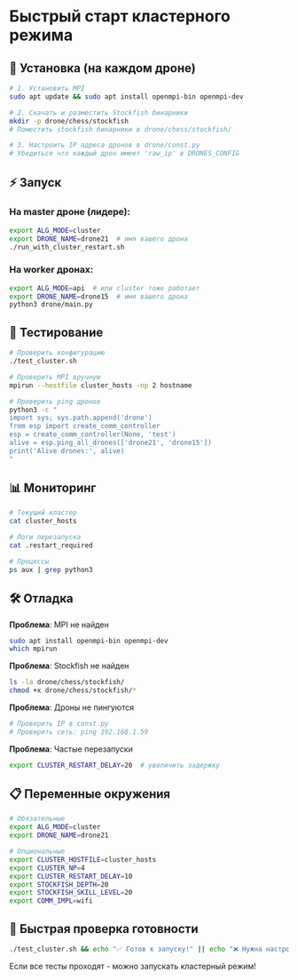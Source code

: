 # Быстрый старт кластерного режима

## 🚀 Установка (на каждом дроне)

```bash
# 1. Установить MPI
sudo apt update && sudo apt install openmpi-bin openmpi-dev

# 2. Скачать и разместить Stockfish бинарники
mkdir -p drone/chess/stockfish
# Поместить stockfish бинарники в drone/chess/stockfish/

# 3. Настроить IP адреса дронов в drone/const.py
# Убедиться что каждый дрон имеет 'raw_ip' в DRONES_CONFIG
```

## ⚡ Запуск

### На master дроне (лидере):
```bash
export ALG_MODE=cluster
export DRONE_NAME=drone21  # имя вашего дрона
./run_with_cluster_restart.sh
```

### На worker дронах:
```bash
export ALG_MODE=api  # или cluster тоже работает
export DRONE_NAME=drone15  # имя вашего дрона
python3 drone/main.py
```

## 🔧 Тестирование

```bash
# Проверить конфигурацию
./test_cluster.sh

# Проверить MPI вручную
mpirun --hostfile cluster_hosts -np 2 hostname

# Проверить ping дронов
python3 -c "
import sys; sys.path.append('drone')
from esp import create_comm_controller
esp = create_comm_controller(None, 'test')
alive = esp.ping_all_drones(['drone21', 'drone15'])
print('Alive drones:', alive)
"
```

## 📊 Мониторинг

```bash
# Текущий кластер
cat cluster_hosts

# Логи перезапуска
cat .restart_required

# Процессы
ps aux | grep python3
```

## 🛠️ Отладка

**Проблема**: MPI не найден
```bash
sudo apt install openmpi-bin openmpi-dev
which mpirun
```

**Проблема**: Stockfish не найден  
```bash
ls -la drone/chess/stockfish/
chmod +x drone/chess/stockfish/*
```

**Проблема**: Дроны не пингуются
```bash
# Проверить IP в const.py
# Проверить сеть: ping 192.168.1.59
```

**Проблема**: Частые перезапуски
```bash
export CLUSTER_RESTART_DELAY=20  # увеличить задержку
```

## 📋 Переменные окружения

```bash
# Обязательные
export ALG_MODE=cluster
export DRONE_NAME=drone21

# Опциональные
export CLUSTER_HOSTFILE=cluster_hosts
export CLUSTER_NP=4
export CLUSTER_RESTART_DELAY=10
export STOCKFISH_DEPTH=20
export STOCKFISH_SKILL_LEVEL=20
export COMM_IMPL=wifi
```

## 🎯 Быстрая проверка готовности

```bash
./test_cluster.sh && echo "✅ Готов к запуску!" || echo "❌ Нужна настройка"
```

Если все тесты проходят - можно запускать кластерный режим!
